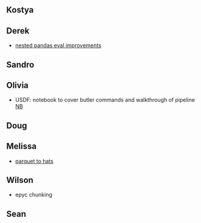## Kostya

## Derek

- [nested pandas eval improvements](./nested_pandas_eval.ipynb)

## Sandro

## Olivia

- USDF: notebook to cover butler commands and walkthrough of pipeline [NB](https://nbviewer.org/github/lincc-frameworks/notebooks_lf/blob/main/sprints/2024/11_14/ci_hsc_pipeline.ipynb)

## Doug

## Melissa

- [parquet to hats](./parquet_to_hats.py)

## Wilson

- epyc chunking

## Sean
